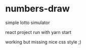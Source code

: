 # numbers-draw
simple lotto simulator

react project run with yarn start

working but missing nice css style ;)
